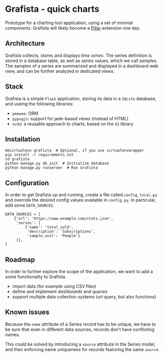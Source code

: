# Grafista - quick charts

Prototype for a charting tool application, using a set of minimal components. 
Grafista will likely become a [Pillar](https://pillarframework.org) extension 
one day.


## Architecture
Grafista collects, stores and displays *time series*. The series definition is
stored in a database table, as well as series values, which we call *samples*.
The samples of a series are summarized and displayed in a dashboard web view, 
and can be further analyzed in dedicated views.


## Stack
Grafista is a simple `Flask` application, storing its data in a `SQLite`
database, and useing the following libraries:

* `peewee`: ORM
* `pypugjs`: support for jade-based views (instead of HTML)
* `nv3d`: a reusable approach to charts, based on the `d3` library


## Installation

```
mkvirtualenv grafista  # Optional, if you use virtualenvwrapper
pip install -r requirements.txt
cd grafista
python manage.py db_init  # Initialize database
python manage.py runserver  # Run Grafista
```

## Configuration
In order to get Grafista up and running, create a file called `config_local.py`
and override the desired config values available in `config.py`. In particular,
add some `DATA_SOURCES`.

```
DATA_SOURCES = [
    {'url': 'https://www.example.com/stats.json',
     'series': [
         {'name': 'total_sold',
          'description': 'Subscriptions',
          'sample_unit': 'People'}
     ]},
]

```

## Roadmap
In order to further explore the scope of the application, we want to add a some
functionality to Grafista.

* import data (for example using CSV files)
* define and implement *dashboards* and *queries*
* support multiple data collection systems (url query, but also functions)


## Known issues
Because the `name` attribute of a Series record has to be unique, we have to be
sure that even in different data sources, records don't have conflicting names.

This could be solved by introducing a `source` attribute in the Series model,
and then enforcing name uniqueness for records featuring the same `source`.
